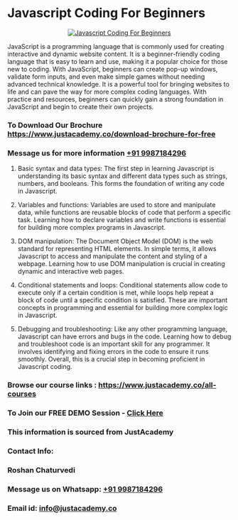 # Javascript Coding For Beginners

<p align="center">
  <a href="https://justacademy.co/course-detail/javascript-training">
    <img src="https://justacademy.co/storage2/course_image/1676636853_course_image.webp" alt="Javascript Coding For Beginners">
  </a>
</p>


JavaScript is a programming language that is commonly used for creating interactive and dynamic website content. It is a beginner-friendly coding language that is easy to learn and use, making it a popular choice for those new to coding. With JavaScript, beginners can create pop-up windows, validate form inputs, and even make simple games without needing advanced technical knowledge. It is a powerful tool for bringing websites to life and can pave the way for more complex coding languages. With practice and resources, beginners can quickly gain a strong foundation in JavaScript and begin to create their own projects.
### To Download Our Brochure https://www.justacademy.co/download-brochure-for-free
### Message us for more information [+91 9987184296](https://api.whatsapp.com/send?phone=919987184296)
1) Basic syntax and data types: The first step in learning Javascript is understanding its basic syntax and different data types such as strings, numbers, and booleans. This forms the foundation of writing any code in Javascript. 

2) Variables and functions: Variables are used to store and manipulate data, while functions are reusable blocks of code that perform a specific task. Learning how to declare variables and write functions is essential for building more complex programs in Javascript. 

3) DOM manipulation: The Document Object Model (DOM) is the web standard for representing HTML elements. In simple terms, it allows Javascript to access and manipulate the content and styling of a webpage. Learning how to use DOM manipulation is crucial in creating dynamic and interactive web pages. 

4) Conditional statements and loops: Conditional statements allow code to execute only if a certain condition is met, while loops help repeat a block of code until a specific condition is satisfied. These are important concepts in programming and essential for building more complex logic in Javascript. 

5) Debugging and troubleshooting: Like any other programming language, Javascript can have errors and bugs in the code. Learning how to debug and troubleshoot code is an important skill for any programmer. It involves identifying and fixing errors in the code to ensure it runs smoothly. Overall, this is a crucial step in becoming proficient in Javascript coding.

### Browse our course links : https://www.justacademy.co/all-courses 
### To Join our FREE DEMO Session - [Click Here](https://www.justacademy.co/register-for-course-demo)


### This information is sourced from JustAcademy
### Contact Info:
### Roshan Chaturvedi
### Message us on Whatsapp: [+91 9987184296](https://api.whatsapp.com/send?phone=919987184296)
### Email id: [info@justacademy.co](mailto:info@justacademy.co)
                    